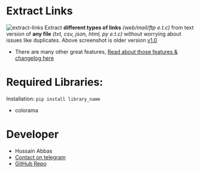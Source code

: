 # Extract Links
![extract-links](https://user-images.githubusercontent.com/78584556/107383346-e9bf1a00-6b16-11eb-9a09-0c19535b3fd8.jpg)
Extract **different types of links** *(web/mail/ftp e.t.c)* from text version of **any file** *(txt, csv, json, html, py e.t.c)* without worrying about issues like duplicates.
Above screenshot is older version [v1.0](https://github.com/hussain5416/Extract_Links/releases/tag/v1.0)
- There are many other great features, [Read about those features & changelog here](https://github.com/hussain5416/Extract_Links/releases)

# Required Libraries:
Installation: `pip install library_name`
- colorama

# Developer
- Hussain Abbas
- [Contact on telegram](https://t.me/hussain5416)
- [GitHub Repo](https://github.com/hussain5416/Extract_Links)
